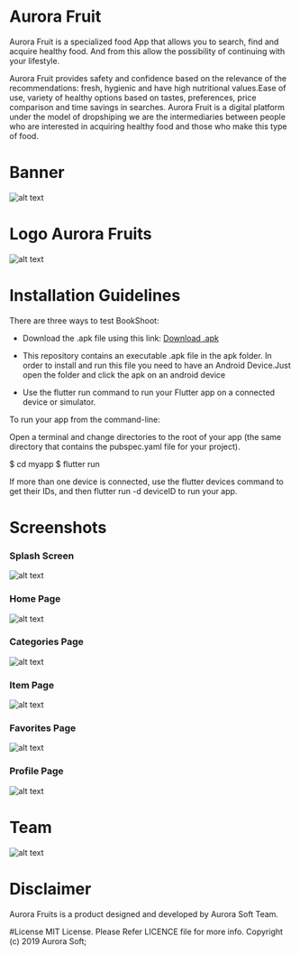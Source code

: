 # Aurora Fruit
Aurora Fruit is a specialized food App that allows you to search, find and acquire healthy food. And from this allow the possibility of continuing with your lifestyle.

Aurora Fruit provides safety and confidence based on the relevance of the recommendations: fresh, hygienic and have high nutritional values.Ease of use, variety of healthy options based on tastes, preferences, price comparison and time savings in searches. Aurora Fruit is a digital platform under the model of dropshiping we are the intermediaries between people who are interested in acquiring healthy food and those who make this type of food.

# Banner
![alt text](https://github.com/aurora-soft/aurora-fruts/blob/master/logos/banner.png)

# Logo Aurora Fruits
![alt text](https://github.com/aurora-soft/aurora-fruts/blob/master/logos/aurora.png)

# Installation Guidelines

There are three ways to test BookShoot:

- Download the .apk file using this link: [Download .apk](https://github.com/aurora-soft/aurora-fruts/blob/master/apk/app.apk)

- This repository contains an executable .apk file in the apk folder. In order to install and run this file you need to have an Android Device.Just open the folder and click the apk on an android device

- Use the flutter run command to run your Flutter app on a connected device or simulator.

 To run your app from the command-line:

 Open a terminal and change directories to the root of your app (the same directory that contains the pubspec.yaml file for   your project).
 
  $ cd myapp $ flutter run

  If more than one device is connected, use the flutter devices command to get their IDs, and then flutter run -d deviceID to   run your app.

# Screenshots
### Splash Screen
![alt text](https://github.com/aurora-soft/aurora-fruts/blob/master/logos/splash.jpg)

### Home Page
![alt text](https://github.com/aurora-soft/aurora-fruts/blob/master/logos/home.jpg)

### Categories Page
![alt text](https://github.com/aurora-soft/aurora-fruts/blob/master/logos/categories.jpg)

### Item Page
![alt text](https://github.com/aurora-soft/aurora-fruts/blob/master/logos/item.jpg)

### Favorites Page
![alt text](https://github.com/aurora-soft/aurora-fruts/blob/master/logos/favorites.jpg)

### Profile Page
![alt text](https://github.com/aurora-soft/aurora-fruts/blob/master/logos/profile.jpg)


# Team
![alt text](https://github.com/aurora-soft/aurora-fruts/blob/master/logos/team.png)

# Disclaimer
Aurora Fruits is a product designed and developed by Aurora Soft Team.

#License
MIT License. Please Refer LICENCE file for more info. Copyright (c) 2019 Aurora Soft;
